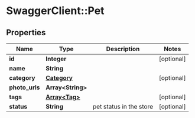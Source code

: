 # SwaggerClient::Pet

## Properties
Name | Type | Description | Notes
------------ | ------------- | ------------- | -------------
**id** | **Integer** |  | [optional] 
**name** | **String** |  | 
**category** | [**Category**](Category.md) |  | [optional] 
**photo_urls** | **Array&lt;String&gt;** |  | 
**tags** | [**Array&lt;Tag&gt;**](Tag.md) |  | [optional] 
**status** | **String** | pet status in the store | [optional] 

